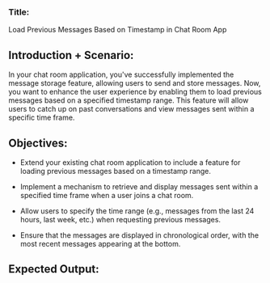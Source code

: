 ### Title: 
Load Previous Messages Based on Timestamp in Chat Room App

## Introduction + Scenario:
In your chat room application, you've successfully implemented the message storage feature, allowing users to send and store messages. Now, you want to enhance the user experience by enabling them to load previous messages based on a specified timestamp range. This feature will allow users to catch up on past conversations and view messages sent within a specific time frame.

## Objectives:

- Extend your existing chat room application to include a feature for loading previous messages based on a timestamp range.

- Implement a mechanism to retrieve and display messages sent within a specified time frame when a user joins a chat room.

- Allow users to specify the time range (e.g., messages from the last 24 hours, last week, etc.) when requesting previous messages.

- Ensure that the messages are displayed in chronological order, with the most recent messages appearing at the bottom.


## Expected Output:
